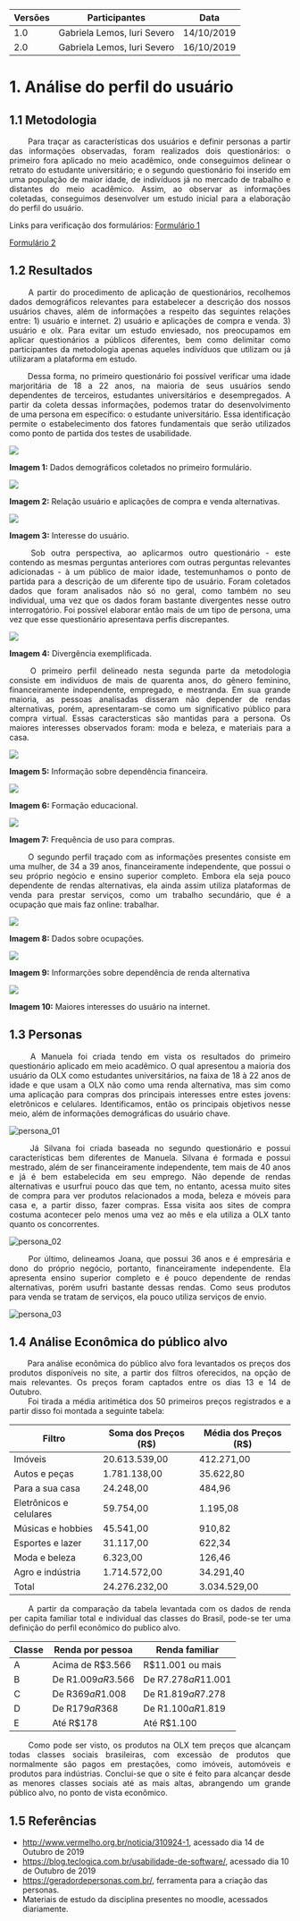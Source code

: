 |  Versões | Participantes | Data  |
| ------------ | ------------ | ------------ |
|  1.0 |  Gabriela Lemos, Iuri Severo | 14/10/2019 |
|  2.0 |  Gabriela Lemos, Iuri Severo | 16/10/2019 |

# 1. Análise do perfil do usuário
## 1.1 Metodologia
<p align="justify">
&emsp;&emsp;
Para traçar as características dos usuários e definir personas a partir das informações observadas, foram realizados dois questionários: o primeiro fora aplicado no meio acadêmico, onde conseguimos delinear o retrato do estudante universitário; e o segundo questionário foi inserido em uma população de maior idade, de indivíduos já no mercado de trabalho e distantes do meio acadêmico. Assim, ao observar as informações coletadas, conseguimos desenvolver um estudo inicial para a elaboração do perfil do usuário.</p>

Links para verificação dos formulários:
[Formulário 1](http://https://docs.google.com/forms/d/e/1FAIpQLSeXrNvwuvj9fYDp0A9J1inoLqmJe6lPuQ-UN2VFewIJcYOlsg/viewform?vc=0&c=0&w=1 "Formulário 1")

[Formulário 2](http://https://docs.google.com/forms/d/e/1FAIpQLSdlgtuOvdVGeuUO6RyFD6BPWboIl8ctL_d__UswV8U8zV4_TQ/viewform?vc=0&c=0&w=1 "Formulário 2")

## 1.2 Resultados
<p align="justify">
&emsp;&emsp;
A partir do procedimento de aplicação de questionários, recolhemos dados demográficos relevantes para estabelecer a descrição dos nossos usuários chaves, além de informações a respeito das seguintes relações entre: 1) usuário e internet. 
2) usuário e aplicações de compra e venda. 3) usuário e olx. Para evitar um estudo enviesado, nos preocupamos em aplicar questionários a públicos diferentes, bem como delimitar como participantes da metodologia apenas aqueles indivíduos que utilizam ou já utilizaram a plataforma em estudo.</p>
<p align="justify">
&emsp;&emsp;
Dessa forma, no primeiro questionário foi possível verificar uma idade marjoritária de 18 a 22 anos, na maioria de seus usuários sendo dependentes de terceiros, estudantes universitários e desempregados. A partir da coleta dessas informações, podemos tratar do desenvolvimento de uma persona em específico: o estudante universitário. Essa identificação permite o estabelecimento dos fatores fundamentais que serão utilizados como ponto de partida dos testes de usabilidade.</p>

![](https://raw.githubusercontent.com/Interacao-Humano-Computador/2019.2-OLX/master/img/perfil_de_usuario/v1/questionario_v1/demogr%C3%A1fico_01.png) 

**Imagem 1:** Dados demográficos coletados no primeiro formulário.

![](https://raw.githubusercontent.com/Interacao-Humano-Computador/2019.2-OLX/master/img/perfil_de_usuario/v1/questionario_v1/aplicacao_01.png)

**Imagem 2:** Relação usuário e aplicações de compra e venda alternativas.

![](https://raw.githubusercontent.com/Interacao-Humano-Computador/2019.2-OLX/master/img/perfil_de_usuario/v1/questionario_v1/aplicao_02.png)

**Imagem 3:** Interesse do usuário.

<p align="justify">
&emsp;&emsp;
Sob outra perspectiva, ao aplicarmos outro questionário - este contendo as mesmas perguntas anteriores com outras perguntas relevantes adicionadas - à um público de maior idade, testemunhamos o ponto de partida para a descrição de um diferente tipo de usuário. Foram coletados dados que foram analisados não só no geral, como também no seu individual, uma vez que os dados foram bastante divergentes nesse outro interrogatório. Foi possível elaborar então mais de um tipo de persona, uma vez que esse questionário apresentava perfis discrepantes.
</p>

![](https://raw.githubusercontent.com/Interacao-Humano-Computador/2019.2-OLX/master/img/perfil_de_usuario/v2/questionario2_v2/form2_idade.png)

**Imagem 4:** Divergência exemplificada.

<p align="justify">
&emsp;&emsp;
O primeiro perfil delineado nesta segunda parte da metodologia consiste em indivíduos de mais de quarenta anos, do gênero feminino, financeiramente independente, empregado, e mestranda. Em sua grande maioria, as pessoas analisadas disseram não depender de rendas alternativas, porém, apresentaram-se como um significativo público para compra virtual. Essas caractersticas são mantidas para a persona. Os maiores interesses observados foram: moda e beleza, e materiais para a casa.
</p>

![](https://raw.githubusercontent.com/Interacao-Humano-Computador/2019.2-OLX/master/img/perfil_de_usuario/v2/questionario2_v2/form2_dependencia_financeira.png)

**Imagem 5:** Informação sobre dependência financeira.

![](https://raw.githubusercontent.com/Interacao-Humano-Computador/2019.2-OLX/master/img/perfil_de_usuario/v2/questionario2_v2/form2_formacao.png)

**Imagem 6:** Formação educacional.

![](https://raw.githubusercontent.com/Interacao-Humano-Computador/2019.2-OLX/master/img/perfil_de_usuario/v2/questionario2_v2/form2_uso_app_compra.png)

**Imagem 7:** Frequência de uso para compras.

<p align="justify">
&emsp;&emsp;
O segundo perfil traçado com as informações presentes consiste em uma mulher, de 34 a 39 anos, financeiramente independente, que possui o seu próprio negócio e ensino superior completo. Embora ela seja pouco dependente de rendas alternativas, ela ainda assim utiliza plataformas de venda para prestar serviços, como um trabalho secundário, que é a ocupação que mais faz online: trabalhar.</p>

![](https://raw.githubusercontent.com/Interacao-Humano-Computador/2019.2-OLX/master/img/perfil_de_usuario/v2/questionario2_v2/form2_ocupacoes.png)

**Imagem 8:** Dados sobre ocupações.

![](https://raw.githubusercontent.com/Interacao-Humano-Computador/2019.2-OLX/master/img/perfil_de_usuario/v2/questionario2_v2/form2_dependencia_renda_alternativa.png)

**Imagem 9:** Informarções sobre dependência de renda alternativa

![](https://raw.githubusercontent.com/Interacao-Humano-Computador/2019.2-OLX/master/img/perfil_de_usuario/v2/questionario2_v2/form2_faz_online.png)

**Imagem 10:** Maiores interesses do usuário na internet.

## 1.3 Personas

<p align="justify">
&emsp;&emsp;
A Manuela foi criada tendo em vista os resultados do primeiro questionário aplicado em meio acadêmico. O qual apresentou a maioria dos usuário da OLX como estudantes universitários, na faixa de 18 à 22 anos de idade e que usam a OLX não como uma renda alternativa, mas sim como uma aplicação para compras dos principais interesses entre estes jovens: eletrônicos e celulares. Identificamos, então os principais objetivos nesse meio, além de informações demográficas do usuário chave.
</p>

![persona_01](https://raw.githubusercontent.com/Interacao-Humano-Computador/2019.2-OLX/master/img/perfil_de_usuario/v1/persona_v1/persona_01.png)


<p align="justify">
&emsp;&emsp;
Já Silvana foi criada baseada no segundo questionário e possui características bem diferentes de Manuela. Silvana é formada e possui mestrado, além de ser financeiramente independente, tem mais de 40 anos e já é bem estabelecida em seu emprego. Não depende de rendas alternativas e usurfrui pouco das que tem, no entanto, acessa muito sites de compra para ver produtos relacionados a moda, beleza e móveis para casa e, a partir disso, fazer compras. Essa visita aos sites de compra costuma acontecer pelo menos uma vez ao mês e ela utiliza a OLX tanto quanto os concorrentes.
</p>

![persona_02](https://github.com/Interacao-Humano-Computador/2019.2-OLX/blob/master/img/perfil_de_usuario/v2/personas_v2/persona_02_silvana.png)

<p align="justify">
&emsp;&emsp;
Por último, delineamos Joana, que possui 36 anos e é empresária e dono do próprio
negócio, portanto, financeiramente independente. Ela apresenta ensino superior
completo e é pouco dependente de rendas alternativas, porém usufri bastante dessas rendas.
Como seus produtos para venda se tratam de serviços, ela pouco utiliza serviços de envio.
</p>

![persona_03](https://raw.githubusercontent.com/Interacao-Humano-Computador/2019.2-OLX/master/img/perfil_de_usuario/v2/personas_v2/persona_03_joana.png)

## 1.4 Análise Econômica do público alvo

<p align="justify"> 
&emsp;&emsp;
Para análise econômica do público alvo fora levantados os preços dos produtos disponíveis no site, a partir dos filtros oferecidos, na opção de mais relevantes. Os preços foram captados entre os dias 13 e 14 de Outubro.
<br>
&emsp;&emsp;
Foi tirada a média aritimética dos 50 primeiros preços registrados e a partir disso foi montada a seguinte tabela:
</p>

| Filtro | Soma dos Preços (R$) | Média dos Preços (R$) |
| ---- | ---- | ---- |
| Imóveis | 20.613.539,00 | 412.271,00 |
| Autos e peças | 1.781.138,00 | 35.622,80 |
| Para a sua casa | 24.248,00 | 484,96 |
| Eletrônicos e celulares | 59.754,00 | 1.195,08 |
| Músicas e hobbies | 45.541,00 | 910,82 |
| Esportes e lazer | 31.117,00 | 622,34 |
| Moda e beleza | 6.323,00 | 126,46 |
| Agro e indústria | 1.714.572,00 | 34.291,40 |
| Total | 24.276.232,00 | 3.034.529,00 |

<p align="justify"> &emsp;&emsp;
A partir da comparação da tabela levantada com os dados de renda per capita familiar total e individual das classes do Brasil, pode-se ter uma definição do perfil econômico do publico alvo.
</p>

| Classe | Renda por pessoa | Renda familiar |
| --- | --- | --- |
| A | Acima de R$3.566 | R$11.001 ou mais |
| B | De R$1.009 a R$3.566 | De R$7.278 a R$11.001 |
| C | De R$369 a R$1.008 | De R$1.819 a R$7.278 |
| D | De R$179 a R$368 | De R$1.100 a R$1.819 |
| E | Até R$178 | Até R$1.100 |

<p align="justify"> &emsp;&emsp;
Como pode ser visto, os produtos na OLX tem preços que alcançam todas classes sociais brasileiras, com excessão de produtos que normalmente são pagos em prestações, como imóveis, automóveis e produtos para indústrias. Conclui-se que o site é feito para alcançar desde as menores classes sociais até as mais altas, abrangendo um grande público alvo, no ponto de vista econômico.
</p>

## 1.5 Referências
* http://www.vermelho.org.br/noticia/310924-1, acessado dia 14 de Outubro de 2019
* https://blog.teclogica.com.br/usabilidade-de-software/, acessado dia 10 de Outubro de 2019
* https://geradordepersonas.com.br/, ferramenta para a criação das personas.
* Materiais de estudo da disciplina presentes no moodle, acessados diariamente.
